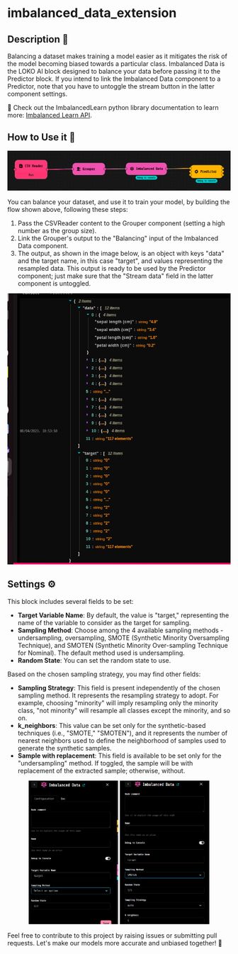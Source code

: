 # imbalanced_data_extension
## Description 📝

Balancing a dataset makes training a model easier as it mitigates the risk of the model becoming biased towards a particular class. Imbalanced Data is the LOKO AI block designed to balance your data before passing it to the Predictor block. If you intend to link the Imbalanced Data component to a Predictor, note that you have to untoggle the stream button in the latter component settings.

🔗 Check out the ImbalancedLearn python library documentation to learn more: [Imbalanced Learn API](https://imbalanced-learn.org/stable/references/index.html#api).

## How to Use it 🚀

![](resources/imbalanced_data_flow.png)

You can balance your dataset, and use it to train your model, by building the flow shown above, following these steps:
1. Pass the CSVReader content to the Grouper component (setting a high number as the group size).
2. Link the Grouper's output to the "Balancing" input of the Imbalanced Data component.
3. The output, as shown in the image below, is an object with keys "data" and the target name, in this case "target", and values representing the resampled data. This output is ready to be used by the Predictor component; just make sure that the "Stream data" field in the latter component is untoggled.

![](resources/output_sample.png)

## Settings ⚙️

This block includes several fields to be set:

- **Target Variable Name**: By default, the value is "target," representing the name of the variable to consider as the target for sampling.
- **Sampling Method**: Choose among the 4 available sampling methods - undersampling, oversampling, SMOTE (Synthetic Minority Oversampling Technique), and SMOTEN (Synthetic Minority Over-sampling Technique for Nominal). The default method used is undersampling.
- **Random State**: You can set the random state to use.


Based on the chosen sampling strategy, you may find other fields:

- **Sampling Strategy**: This field is present independently of the chosen sampling method. It represents the resampling strategy to adopt. For example, choosing "minority" will imply resampling only the minority class, "not minority" will resample all classes except the minority, and so on.
- **k_neighbors**: This value can be set only for the synthetic-based techniques (i.e., "SMOTE," "SMOTEN"), and it represents the number of nearest neighbors used to define the neighborhood of samples used to generate the synthetic samples.
- **Sample with replacement**: This field is available to be set only for the "undersampling" method. If toggled, the sample will be with replacement of the extracted sample; otherwise, without.

<p float="left"  align="middle">
  <img src="resources/imb_settings.png" width=40%x />
  <img src="resources/imb_settings2.png" width=40%x />
</p>

Feel free to contribute to this project by raising issues or submitting pull requests. Let's make our models more accurate and unbiased together! 🤝

